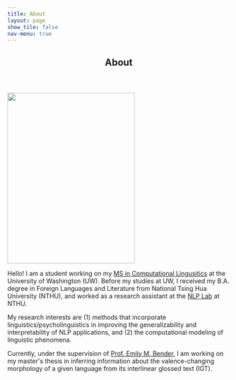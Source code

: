 ```yaml
---
title: About
layout: page
show_tile: false
nav-menu: true
---
```

<!-- Main -->
<div id="main">

<!--One-->
<section id="one">
	<div class="inner">
		<header class="major">
			<h1>About</h1>
		</header>
		<span class="image right"><img src="{% link assets/images/nica-2021.jpg %}" alt="" data-position="top center" style="width:288px;height:386px;" /></span>
		<p>Hello! I am a student working on my <a href="https://www.compling.uw.edu/">MS in Computational Lingusitics</a> at the University of Washington (UW). Before my studies at UW, I received my B.A. degree in Foreign Languages and Literature from National Tsing Hua University (NTHU), and worked as a research assistant at the <a href="https://www.nlplab.cc/">NLP Lab</a> at NTHU.</p>
		<p>My research interests are (1) methods that incorporate linguistics/psycholinguistics in improving the generalizability and interpretability of NLP applications, and (2) the computational modeling of linguistic phenomena.</p>
		<p>Currently, under the supervision of <a href="http://faculty.washington.edu/ebender/">Prof. Emily M. Bender</a>, I am working on my master's thesis in inferring information about the valence-changing morphology of a given language from its interlinear glossed text (IGT).</p>
	</div>
</section>

<!-- Two -->
<!-- <section id="two" class="spotlights">
	<section>
		<img src="{% link assets/images/dog.jpg %}" alt="" data-position="center center" />
		<div class="content">
			<div class="inner">
				<header class="major">
					<h3>Fact 1: I am both a dog person and a cat person!</h3>
				</header>
				<p>There are tons of photos of dogs and cats in my phone. This is <b>Chiao-Chiao</b>, one of my favorite dogs I met in NTHU!</p>
			</div>
		</div>
	</section>
	<section>
		<img src="{% link assets/images/pic09.jpg %}" alt="" data-position="top center" />
		<div class="content">
			<div class="inner">
				<header class="major">
					<h3>Fact 2: I live in Hsinchu for more than 20 years.</h3>
				</header>
				<p>I was raised in Hsinchu and I even complete my bachelor's degree in Hsinchu!</p>
			</div>
		</div>
	</section>
</section> -->
<!-- ************************************************ -->


</div>
